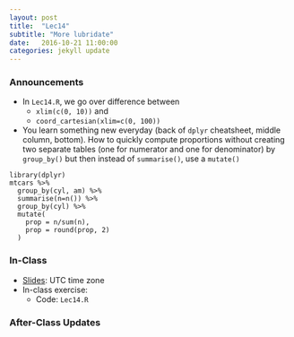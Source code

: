 ```yaml
---
layout: post
title:  "Lec14"
subtitle: "More lubridate"
date:   2016-10-21 11:00:00
categories: jekyll update
---
```




### Announcements

* In `Lec14.R`, we go over difference between
    + `xlim(c(0, 10))` and
    + `coord_cartesian(xlim=c(0, 100))`
* You learn something new everyday (back of `dplyr` cheatsheet, middle column,
bottom). How to quickly compute proportions without creating two separate tables
(one for numerator and one for denominator) by `group_by()` but then instead of
`summarise()`, use a `mutate()`
~~~~
library(dplyr)
mtcars %>% 
  group_by(cyl, am) %>% 
  summarise(n=n()) %>% 
  group_by(cyl) %>% 
  mutate(
    prop = n/sum(n),
    prop = round(prop, 2)
  )
~~~~

### In-Class

* <a href = "http://rpubs.com/rudeboybert/Lec14"
target = "_blank">Slides</a>: UTC time zone
* In-class exercise:
    + Code: `Lec14.R`



### After-Class Updates


